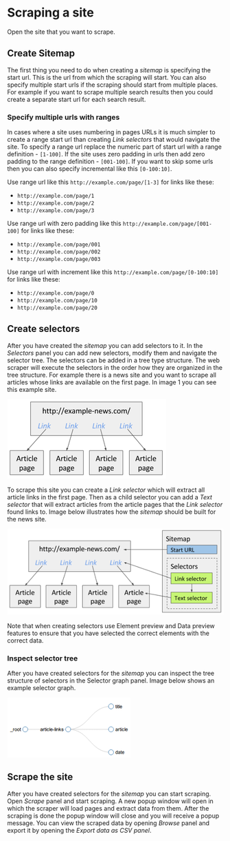 # Scraping a site

Open the site that you want to scrape.

## Create Sitemap

The first thing you need to do when creating a *sitemap* is specifying the
start url. This is the url from which the scraping will start. You can also
specify multiple start urls if the scraping should start from multiple places.
For example if you want to scrape multiple search results then you could create
a separate start url for each search result.

### Specify multiple urls with ranges

In cases where a site uses numbering in pages URLs it is much simpler to create
a range start url than creating *Link selectors* that would navigate the site.
To specify a range url replace the numeric part of start url with a range
definition - `[1-100]`. If the site uses zero padding in urls then add zero
padding to the range definition - `[001-100]`. If you want to skip some urls
then you can also specify incremental like this `[0-100:10]`.

Use range url like this `http://example.com/page/[1-3]` for links like these:

 * `http://example.com/page/1`
 * `http://example.com/page/2`
 * `http://example.com/page/3`

Use range url with zero padding like this `http://example.com/page/[001-100]`
for links like these:

 * `http://example.com/page/001`
 * `http://example.com/page/002`
 * `http://example.com/page/003`

Use range url with increment like this `http://example.com/page/[0-100:10]` for
links like these:

 * `http://example.com/page/0`
 * `http://example.com/page/10`
 * `http://example.com/page/20`

## Create selectors

After you have created the *sitemap* you can add selectors to it. In the
*Selectors* panel you can add new selectors, modify them and navigate the
selector tree.
The selectors can be added in a tree type structure. The web scraper will
execute the selectors in the order how they are organized in the tree
structure. For example there is a news site and you want to scrape all articles
whose links are available on the first page. In image 1 you can see this
example site.

![Fig. 1: News site][image-news-site]

To scrape this site you can create a *Link selector* which will extract all
article links in the first page. Then as a child selector you can add a
*Text selector* that will extract articles from the article pages that the
*Link selector* found links to. Image below illustrates how the *sitemap*
should be built for the news site.

![Fig. 2: News site sitemap][image-news-site-sitemap]

Note that when creating selectors use Element preview and Data preview features
to ensure that you have selected the correct elements with the correct data.

### Inspect selector tree

After you have created selectors for the *sitemap* you can inspect the tree
structure of selectors in the Selector graph panel. Image below shows an
example selector graph.

![Fig. 3: News site selector graph][image-news-site-selector-graph]

## Scrape the site

After you have created selectors for the *sitemap* you can start scraping. Open
*Scrape* panel and start scraping. A new popup window will open in which the
scraper will load pages and extract data from them. After the scraping is done
the popup window will close and you will receive a popup message. You can view
the scraped data by opening *Browse* panel and export it by opening the
*Export data as CSV panel*.


[image-news-site]: images/scraping-a-site/news-site.png?raw=true
[image-news-site-sitemap]: images/scraping-a-site/news-site-sitemap.png?raw=true
[image-news-site-selector-graph]: images/scraping-a-site/news-site-selector-graph.png?raw=true